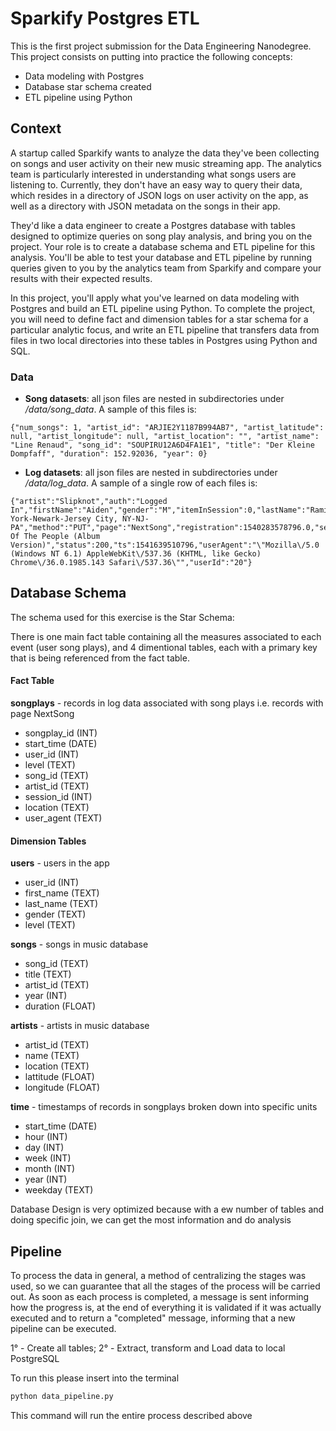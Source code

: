 # Sparkify Postgres ETL

This is the first project submission for the Data Engineering Nanodegree.
This project consists on putting into practice the following concepts:
- Data modeling with Postgres
- Database star schema created 
- ETL pipeline using Python

## Context

A startup called Sparkify wants to analyze the data they've been collecting on songs and user activity on their new music streaming app. The analytics team is particularly interested in understanding what songs users are listening to. Currently, they don't have an easy way to query their data, which resides in a directory of JSON logs on user activity on the app, as well as a directory with JSON metadata on the songs in their app.

They'd like a data engineer to create a Postgres database with tables designed to optimize queries on song play analysis, and bring you on the project. Your role is to create a database schema and ETL pipeline for this analysis. You'll be able to test your database and ETL pipeline by running queries given to you by the analytics team from Sparkify and compare your results with their expected results.

In this project, you'll apply what you've learned on data modeling with Postgres and build an ETL pipeline using Python. To complete the project, you will need to define fact and dimension tables for a star schema for a particular analytic focus, and write an ETL pipeline that transfers data from files in two local directories into these tables in Postgres using Python and SQL.

### Data
- **Song datasets**: all json files are nested in subdirectories under */data/song_data*. A sample of this files is:

```
{"num_songs": 1, "artist_id": "ARJIE2Y1187B994AB7", "artist_latitude": null, "artist_longitude": null, "artist_location": "", "artist_name": "Line Renaud", "song_id": "SOUPIRU12A6D4FA1E1", "title": "Der Kleine Dompfaff", "duration": 152.92036, "year": 0}
```

- **Log datasets**: all json files are nested in subdirectories under */data/log_data*. A sample of a single row of each files is:

```
{"artist":"Slipknot","auth":"Logged In","firstName":"Aiden","gender":"M","itemInSession":0,"lastName":"Ramirez","length":192.57424,"level":"paid","location":"New York-Newark-Jersey City, NY-NJ-PA","method":"PUT","page":"NextSong","registration":1540283578796.0,"sessionId":19,"song":"Opium Of The People (Album Version)","status":200,"ts":1541639510796,"userAgent":"\"Mozilla\/5.0 (Windows NT 6.1) AppleWebKit\/537.36 (KHTML, like Gecko) Chrome\/36.0.1985.143 Safari\/537.36\"","userId":"20"}
```

## Database Schema
The schema used for this exercise is the Star Schema: 

There is one main fact table containing all the measures associated to each event (user song plays), 
and 4 dimentional tables, each with a primary key that is being referenced from the fact table.

#### Fact Table
**songplays** - records in log data associated with song plays i.e. records with page NextSong
- songplay_id (INT)
- start_time (DATE)
- user_id (INT)
- level (TEXT)
- song_id (TEXT)
- artist_id (TEXT)
- session_id (INT)
- location (TEXT)
- user_agent (TEXT)

#### Dimension Tables
**users** - users in the app
- user_id (INT)
- first_name (TEXT)
- last_name (TEXT)
- gender (TEXT)
- level (TEXT)

**songs** - songs in music database
- song_id (TEXT)
- title (TEXT)
- artist_id (TEXT)
- year (INT)
- duration (FLOAT)

**artists** - artists in music database
- artist_id (TEXT)
- name (TEXT)
- location (TEXT)
- lattitude (FLOAT)
- longitude (FLOAT)

**time** - timestamps of records in songplays broken down into specific units
- start_time (DATE)
- hour (INT)
- day (INT)
- week (INT)
- month (INT)
- year (INT)
- weekday (TEXT)

Database Design is very optimized because with a ew number of tables and doing specific join, we can get the most information and do analysis

## Pipeline

To process the data in general, a method of centralizing the stages was used, so we can guarantee that all the stages of the process will be carried out. As soon as each process is completed, a message is sent informing how the progress is, at the end of everything it is validated if it was actually executed and to return a "completed" message, informing that a new pipeline can be executed.

1° - Create all tables;
2° - Extract, transform and Load data to local PostgreSQL

To run this please insert into the terminal

```python
python data_pipeline.py
```

This command will run the entire process described above